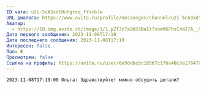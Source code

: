 ```yaml
---
ID чата: u2i-5cA3xdtHuhgroq_fYxcbJw
URL диалога: https://www.avito.ru/profile/messenger/channel/u2i-5cA3xdtHuhgroq_fYxcbJw
Аватар:
  - https://10.img.avito.st/image/1/1.pZT3z7a2H33BaIt7sbm96FhsCXdJ7A__RWwL.Ov3eO7__GlwoaxHIVGpYbrFmQyu9RYTPEf-h4v7sIC0.jpeg
Дата первого сообщения: 2023-11-08T17:19
Дата последнего сообщения: 2023-11-08T17:19
Интересен: false
Пол: Ж
Просмотрен: false
Ссылка на профиль: https://avito.ru/user/6e96ebcbc10567c17be40c9a17647051/profile?id=3230258510&iid=3230258510&src=messenger&page_from=from_item_messenger
---
```

```Plain
2023-11-08T17:19:00 Ольга: Здравствуйте! можно обсудить детали?
```